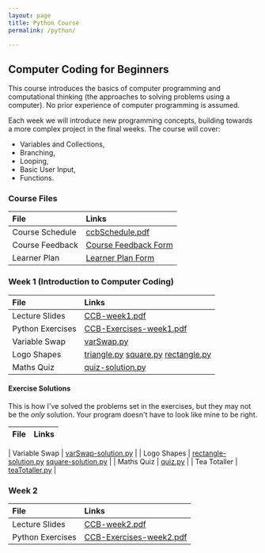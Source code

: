 ```yaml
---
layout: page
title: Python Course
permalink: /python/

---
```

Computer Coding for Beginners
------------------------

This course introduces the basics of computer programming and computational thinking (the approaches to solving problems using a computer). No prior experience of computer programming is assumed.

Each week we will introduce new programming concepts, building towards a more complex project in the final weeks. The course will cover:
* Variables and Collections,
* Branching,
* Looping,
* Basic User Input,
* Functions.

### Course Files


| File          | Links       |
|:------------- |:------------- |
| Course Schedule |  [ccbSchedule.pdf](/files/yorkLearningCourses/ccb/ccbSchedule.pdf) |
| Course Feedback | [Course Feedback Form](https://docs.google.com/forms/d/1rmJKDG0gt1gb8t6u_yMYcom1fJ7soDdQNoD8YdjRsSA/edit?usp=sharing)
| Learner Plan    | [Learner Plan Form](https://goo.gl/forms/StwXNC1aJvQZ4PUD3)



### Week 1 (Introduction to Computer Coding)


| File          | Links       |
|:------------- |:------------- |
| Lecture Slides| [CCB-week1.pdf](/files/yorkLearningCourses/ccb/week1/CCB-week1.pdf) |
| Python Exercises | [CCB-Exercises-week1.pdf](/files/yorkLearningCourses/ccb/week1/CCB-Exercises-week1.pdf) |
| Variable Swap |  [varSwap.py](/files/yorkLearningCourses/ccb/week1/varSwap.py)      |
| Logo Shapes   | [triangle.py](/files/yorkLearningCourses/ccb/week1/triangle.py) [square.py](/files/yorkLearningCourses/ccb/week1/square.py) [rectangle.py](/files/yorkLearningCourses/ccb/week1/rectangle.py) |
| Maths Quiz    | [quiz-solution.py](/files/yorkLearningCourses/ccb/week1/solutions/quiz-solution.py)     |


#### Exercise Solutions

This is how I've solved the problems set in the exercises, but they may not be the _only_ solution. Your program doesn't have to look like mine to be right.

| File          | Links       |
|:------------- |:------------- |

| Variable Swap |  [varSwap-solution.py](/files/yorkLearningCourses/ccb/week1/solutions/varSwap-solution.py)      |
| Logo Shapes   | [rectangle-solution.py](/files/yorkLearningCourses/ccb/week1/solution/rectangle-solution.py) [square-solution.py](/files/yorkLearningCourses/ccb/week1/solutions/square-solution.py)  |
| Maths Quiz    | [quiz.py](/files/yorkLearningCourses/ccb/week1/quiz.py)     |
| Tea Totaller  | [teaTotaller.py](/files/yorkLearningCourses/ccb/week1/teaTotaller.py)     |

### Week 2

| File          | Links       |
|:------------- |:------------- |
| Lecture Slides| [CCB-week2.pdf](/files/yorkLearningCourses/ccb/week2/CCB-week1.pdf) |
| Python Exercises | [CCB-Exercises-week2.pdf](/files/yorkLearningCourses/ccb/week2/CCB-Exercises-week2.pdf) |

